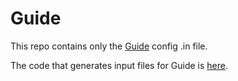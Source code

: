 # Guide

This repo contains only the [Guide](http://pages.stat.wisc.edu/~loh/guide.html) config .in file.

The code that generates input files for Guide is [here](https://github.com/shawnxysun/DRL-ice-hockey/blob/master/Guide_input_files_generator.py).
